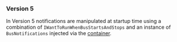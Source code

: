### Version 5

In Version 5 notifications are manipulated at startup time using a combination of `IWantToRunWhenBusStartsAndStops` and an instance of `BusNotifications` injected via the [container](/nservicebus/containers/).
